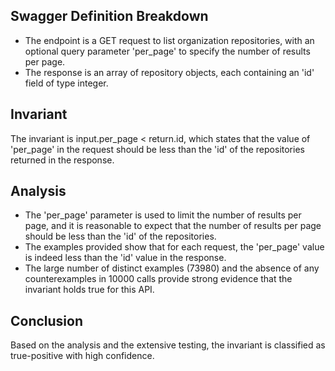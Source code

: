 ## Swagger Definition Breakdown
- The endpoint is a GET request to list organization repositories, with an optional query parameter 'per_page' to specify the number of results per page.
- The response is an array of repository objects, each containing an 'id' field of type integer.

## Invariant
The invariant is input.per_page < return.id, which states that the value of 'per_page' in the request should be less than the 'id' of the repositories returned in the response.

## Analysis
- The 'per_page' parameter is used to limit the number of results per page, and it is reasonable to expect that the number of results per page should be less than the 'id' of the repositories.
- The examples provided show that for each request, the 'per_page' value is indeed less than the 'id' value in the response.
- The large number of distinct examples (73980) and the absence of any counterexamples in 10000 calls provide strong evidence that the invariant holds true for this API.

## Conclusion
Based on the analysis and the extensive testing, the invariant is classified as true-positive with high confidence.
